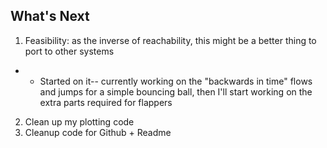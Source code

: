 ## What's Next
1. Feasibility: as the inverse of reachability, this might be a better thing to port to other systems
* * Started on it-- currently working on the "backwards in time" flows and jumps for a simple bouncing ball, then I'll start working on the extra parts required for flappers
2. Clean up my plotting code
3. Cleanup code for Github + Readme